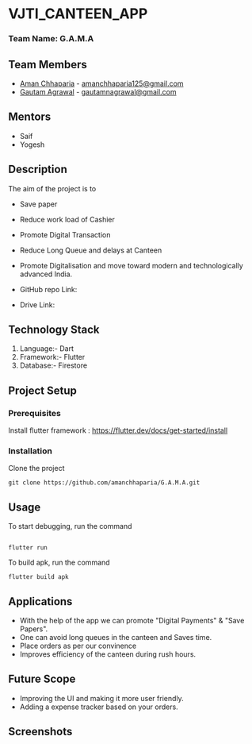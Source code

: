 # VJTI_CANTEEN_APP

### Team Name: G.A.M.A

## Team Members
* [Aman Chhaparia](https://github.com/amanchhaparia) - amanchhaparia125@gmail.com
* [Gautam Agrawal](https://github.com/gautam-dev-maker) - gautamnagrawal@gmail.com

## Mentors
* Saif
* Yogesh

## Description
The aim of the project is to
* Save paper
* Reduce work load of Cashier
* Promote Digital Transaction
* Reduce Long Queue and delays at Canteen
* Promote Digitalisation and move toward modern and technologically advanced India.

* GitHub repo Link: 
* Drive Link:

## Technology Stack
1. Language:- Dart
2. Framework:- Flutter
3. Database:- Firestore

## Project Setup
### Prerequisites
Install flutter framework : https://flutter.dev/docs/get-started/install

### Installation
Clone the project
```
git clone https://github.com/amanchhaparia/G.A.M.A.git

```

## Usage
To start debugging, run the command
```

flutter run

```

To build apk, run the command 
```
flutter build apk

```
## Applications
* With the help of the app we can promote "Digital Payments" & "Save Papers".
* One can avoid long queues in the canteen and Saves time.
* Place orders as per our convinence
* Improves efficiency of the canteen during rush hours.

## Future Scope
* Improving the UI and making it more user friendly.
* Adding a expense tracker based on your orders.

## Screenshots
